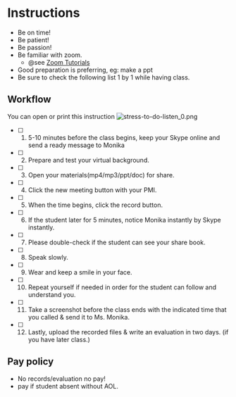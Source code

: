 # Instructions

- Be on time!
- Be patient!
- Be passion!
- Be familiar with zoom.
  - @see  [Zoom Tutorials](./zoom.html)
- Good preparation is preferring, eg: make a ppt
- Be sure to check the following list 1 by 1 while having class.

## Workflow

You can open or print this instruction 
![stress-to-do-listen_0.png](https://i.loli.net/2019/09/06/v3MY6nXRqzj2Wag.png)

- [ ] 1. 5-10 minutes before the class begins, keep your Skype online and send a ready message to Monika 
- [ ] 2.  Prepare and test your virtual background. 
- [ ] 3.  Open your materials(mp4/mp3/ppt/doc) for share.
- [ ] 4. Click the new meeting button with your PMI.
- [ ] 5. When the time begins, click the record button. 
- [ ] 6. If the student later for 5 minutes, notice Monika instantly by Skype instantly.
- [ ] 7. Please double-check if the student can see your share book. 
- [ ] 8.  Speak slowly.
- [ ] 9.  Wear and keep a smile in your face. 
- [ ] 10. Repeat yourself if needed in order for the student can follow and understand you. 
- [ ] 11. Take a screenshot before the class ends with the indicated time that you called & send it to Ms. Monika. 
- [ ] 12. Lastly, upload the recorded files & write an evaluation in two days. (if you have later class.)

  

## Pay policy

- No records/evaluation no pay!
- pay if student absent without AOL.